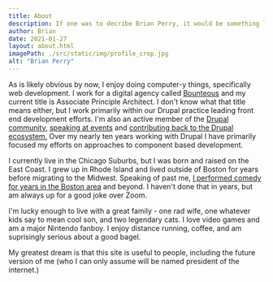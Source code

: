 ```yaml
---
title: About
description: If one was to decribe Brian Perry, it would be something like this.
author: Brian
date: 2021-01-27
layout: about.html
imagePath: ./src/static/img/profile_crop.jpg
alt: "Brian Perry"
---
```


As is likely obvious by now, I enjoy doing computer-y things, specifically web development. I work for a digital agency called [Bounteous](https://bounteous.com) and my current title is Associate Principle Architect. I don't know what that title means either, but I work primarily within our Drupal practice leading front end development efforts. I'm also an active member of the [Drupal community](https://www.drupal.org/community), [speaking at events](https://noti.st/brianperry) and [contributing back to the Drupal ecosystem.](https://www.drupal.org/u/brianperry) Over my nearly ten years working with Drupal I have primarily focused my efforts on approaches to component based development.

I currently live in the Chicago Suburbs, but I was born and raised on the East Coast. I grew up in Rhode Island and lived outside of Boston for years before migrating to the Midwest. Speaking of past me, [I performed comedy for years in the Boston area](https://www.improvboston.com/) and beyond. I haven't done that in years, but am always up for a good joke over Zoom.

I'm lucky enough to live with a great family - one rad wife, one whatever kids say to mean cool son, and two legendary cats. I love video games and am a major Nintendo fanboy. I enjoy distance running, coffee, and am suprisingly serious about a good bagel.

My greatest dream is that this site is useful to people, including the future version of me (who I can only assume will be named president of the internet.)